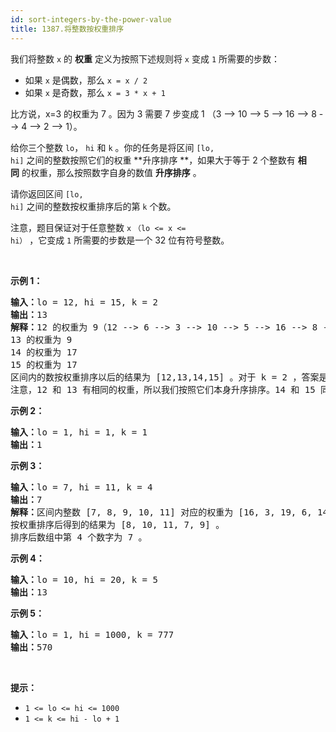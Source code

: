 ```yaml
---
id: sort-integers-by-the-power-value
title: 1387.将整数按权重排序
---
```

我们将整数 <code>x</code> 的 **权重** 定义为按照下述规则将 <code>x</code> 变成 <code>1</code> 所需要的步数：


- 如果 <code>x</code> 是偶数，那么 <code>x = x / 2</code>
- 如果 <code>x</code> 是奇数，那么 <code>x = 3 * x + 1</code>

比方说，x=3 的权重为 7 。因为 3 需要 7 步变成 1 （3 --&gt; 10 --&gt; 5 --&gt; 16 --&gt; 8 --&gt; 4 --&gt; 2 --&gt; 1）。

给你三个整数 <code>lo</code>， <code>hi</code> 和 <code>k</code> 。你的任务是将区间 <code>[lo, hi]</code> 之间的整数按照它们的权重 **升序排序 **，如果大于等于 2 个整数有 **相同** 的权重，那么按照数字自身的数值 **升序排序** 。

请你返回区间 <code>[lo, hi]</code> 之间的整数按权重排序后的第 <code>k</code> 个数。

注意，题目保证对于任意整数 <code>x</code> <code>（lo &lt;= x &lt;= hi）</code> ，它变成 <code>1</code> 所需要的步数是一个 32 位有符号整数。

 

**示例 1：**


<pre><strong>输入：</strong>lo = 12, hi = 15, k = 2<br/><strong>输出：</strong>13<br/><strong>解释：</strong>12 的权重为 9（12 --&gt; 6 --&gt; 3 --&gt; 10 --&gt; 5 --&gt; 16 --&gt; 8 --&gt; 4 --&gt; 2 --&gt; 1）<br/>13 的权重为 9<br/>14 的权重为 17<br/>15 的权重为 17<br/>区间内的数按权重排序以后的结果为 [12,13,14,15] 。对于 k = 2 ，答案是第二个整数也就是 13 。<br/>注意，12 和 13 有相同的权重，所以我们按照它们本身升序排序。14 和 15 同理。<br/></pre>

**示例 2：**


<pre><strong>输入：</strong>lo = 1, hi = 1, k = 1<br/><strong>输出：</strong>1<br/></pre>

**示例 3：**


<pre><strong>输入：</strong>lo = 7, hi = 11, k = 4<br/><strong>输出：</strong>7<br/><strong>解释：</strong>区间内整数 [7, 8, 9, 10, 11] 对应的权重为 [16, 3, 19, 6, 14] 。<br/>按权重排序后得到的结果为 [8, 10, 11, 7, 9] 。<br/>排序后数组中第 4 个数字为 7 。<br/></pre>

**示例 4：**


<pre><strong>输入：</strong>lo = 10, hi = 20, k = 5<br/><strong>输出：</strong>13<br/></pre>

**示例 5：**


<pre><strong>输入：</strong>lo = 1, hi = 1000, k = 777<br/><strong>输出：</strong>570<br/></pre>

 

**提示：**


- <code>1 &lt;= lo &lt;= hi &lt;= 1000</code>
- <code>1 &lt;= k &lt;= hi - lo + 1</code>
